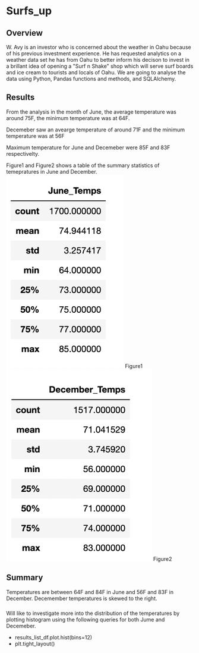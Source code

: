 # Surfs_up

## Overview

W. Avy is an investor who is concerned about the weather in Oahu because of his previous investment experience. He has requested analytics on a weather data set he has from Oahu to better inform his decison to invest in a brillant idea of opening a "Surf n Shake" shop which will serve surf boards and ice cream to tourists and locals of Oahu. We are going to analyse the data using Python, Pandas functions and methods, and SQLAlchemy.


## Results
From the analysis in the month of June, the average temperature was around 75F, the minimum temperature was at 64F.

Decemeber saw an avearge temperature of around 71F and the minimum temperature was at 56F

Maximum temperature for June and Decemeber were 85F and 83F respectivelty. 


Figure1 and Figure2 shows a table of the summary statistics of temepratures in June and December.
![figure1](https://github.com/Elfreda2019/Surfs_up/blob/main/resources/June_temp.png)
Figure1
![figure2](https://github.com/Elfreda2019/Surfs_up/blob/main/resources/December_temp.png)
Figure2
## Summary

Temperatures are between 64F and 84F in June and 56F and 83F in December. Decemember temperatures is skewed to the right.

### 
Will like to investigate more into the distribution of the temperatures by plotting histogram using the following queries for both Jume and Decemeber.

* results_list_df.plot.hist(bins=12)
* plt.tight_layout()
